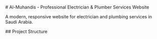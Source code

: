\# Al-Muhandis - Professional Electrician \& Plumber Services Website



A modern, responsive website for electrician and plumbing services in Saudi Arabia.



\## Project Structure

